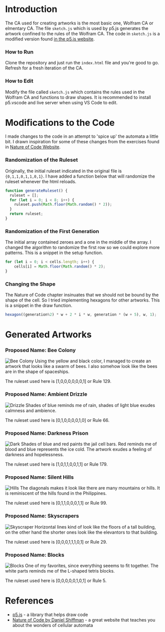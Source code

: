 # Introduction

The CA used for creating artworks is the most basic one, Wolfram CA or elmentary CA. The file `sketch.js` which is used by p5.js generates the artwork confined to the rules of the Wolfram CA. The code in `sketch.js` is a modified version found [in the p5.js website](https://p5js.org/examples/simulate-wolfram-ca.html).

### How to Run
Clone the repository and just run the `index.html` file and you're good to go. Refresh for a fresh iteration of the CA.

### How to Edit
Modify the file called `sketch.js` which contains the rules used in the Wolfram CA and functions to draw shapes. It is recommended to install p5.vscode and live server when using VS Code to edit.

# Modifications to the Code
I made changes to the code in an attempt to 'spice up' the automata a little bit. I drawn inspiration for some of these changes from the exercises found in [Nature of Code Website](https://natureofcode.com/book/chapter-7-cellular-automata/).

### Randomization of the Ruleset
Originally, the initial ruleset indicated in the original file is `{0,1,1,0,1,1,0,1}`. I have added a function below that will randomize the ruleset whenever the html reloads.
```js
function generateRuleset() {
  ruleset = [];
  for (let i = 0; i < 8; i++) {
    ruleset.push(Math.floor(Math.random() * 2));
  }
  return ruleset;
}
```
### Randomization of the First Generation
The initial array contained zeroes and a one in the middle of the array. I changed the algorithm to randomize the first row so we could explore more patterns. This is a snippet in the setup function.
```js
for (let i = 0; i < cells.length; i++) {
    cells[i] = Math.floor(Math.random() * 2);
}
```
### Changing the Shape
The Nature of Code chapter insinuates that we should not be bound by the shape of the cell. So I tried implementing hexagons for other artworks. This is a snippet in the draw function.
```js
hexagon((generation%2) * w + 2 * i * w, generation * (w + 5), w, 1);
```
# Generated Artworks
### Proposed Name: Bee Colony
![Bee Colony](/artworks/beecolony.jpg)
Using the yellow and black color, I managed to create an artwork that looks like a swarm of bees. I also somehow look like the bees are in the shape of spaceships.

The ruleset used here is [1,0,0,0,0,0,0,1] or Rule 129.

### Proposed Name: Ambient Drizzle
![Drizzle](artworks/drizzle.jpg)
Shades of blue reminds me of rain, shades of light blue exudes calmness and ambience.

The ruleset used here is [0,1,0,0,0,0,1,0] or Rule 66.

### Proposed Name: Darkness Prison
![Dark](artworks/darkness.jpg)
Shades of blue and red paints the jail cell bars. Red reminds me of blood and blue represents the ice cold. The artwork exudes a feeling of darkness and hopelessness.

The ruleset used here is [1,0,1,1,0,0,1,1] or Rule 179.

### Proposed Name: Silent Hills
![Hills](artworks/hills.jpg)
The diagonals makes it look like there are many mountains or hills. It is reminiscent of the hills found in the Philippines.

The ruleset used here is [0,1,1,0,0,0,1,1] or Rule 99.

### Proposed Name: Skyscrapers
![Skyscraper](artworks/skyscrapers.jpg)
Horizontal lines kind of look like the floors of a tall building, on the other hand the shorter ones look like the elevantors to that building.

The ruleset used here is [0,0,0,1,1,1,0,1] or Rule 29.
### Proposed Name: Blocks
![Blocks](artworks/tetris.jpg)
One of my favorites, since everything seeems to fit together. The white parts reminds me of the L-shaped tetris blocks.

The ruleset used here is [0,0,0,0,0,1,0,1] or Rule 5.

# References
- [p5.js](https://p5js.org/) - a library that helps draw code
- [Nature of Code by Daniel Shiffman](https://natureofcode.com/book/chapter-7-cellular-automata/) - a great website that teaches you about the wonders of cellular automata
